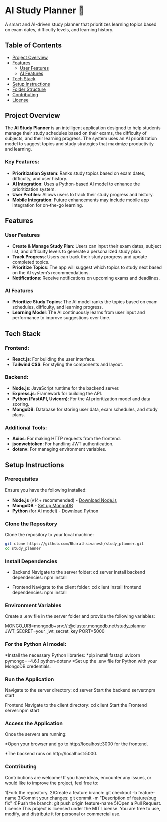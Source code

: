 # AI Study Planner 🎯
A smart and AI-driven study planner that prioritizes learning topics based on exam dates, difficulty levels, and learning history.

## Table of Contents
- [Project Overview](#project-overview)
- [Features](#features)
  - [User Features](#user-features)
  - [AI Features](#ai-features)
- [Tech Stack](#tech-stack)
- [Setup Instructions](#setup-instructions)
- [Folder Structure](#folder-structure)
- [Contributing](#contributing)
- [License](#license)

## Project Overview
The **AI Study Planner** is an intelligent application designed to help students manage their study schedules based on their exams, the difficulty of subjects, and their learning progress. The system uses an AI prioritization model to suggest topics and study strategies that maximize productivity and learning.

### Key Features:
- **Prioritization System**: Ranks study topics based on exam dates, difficulty, and user history.
- **AI Integration**: Uses a Python-based AI model to enhance the prioritization system.
- **User Profiles**: Allows users to track their study progress and history.
- **Mobile Integration**: Future enhancements may include mobile app integration for on-the-go learning.

## Features

### User Features
- **Create & Manage Study Plan**: Users can input their exam dates, subject list, and difficulty levels to generate a personalized study plan.
- **Track Progress**: Users can track their study progress and update completed topics.
- **Prioritize Topics**: The app will suggest which topics to study next based on the AI system’s recommendations.
- **Notifications**: Receive notifications on upcoming exams and deadlines.

### AI Features
- **Prioritize Study Topics**: The AI model ranks the topics based on exam schedules, difficulty, and learning progress.
- **Learning Model**: The AI continuously learns from user input and performance to improve suggestions over time.

## Tech Stack

### Frontend:
- **React.js**: For building the user interface.
- **Tailwind CSS**: For styling the components and layout.

### Backend:
- **Node.js**: JavaScript runtime for the backend server.
- **Express.js**: Framework for building the API.
- **Python (FastAPI, Uvicorn)**: For the AI prioritization model and data scoring.
- **MongoDB**: Database for storing user data, exam schedules, and study plans.

### Additional Tools:
- **Axios**: For making HTTP requests from the frontend.
- **jsonwebtoken**: For handling JWT authentication.
- **dotenv**: For managing environment variables.

## Setup Instructions

### Prerequisites
Ensure you have the following installed:
- **Node.js** (v14+ recommended) - [Download Node.js](https://nodejs.org)
- **MongoDB** - [Set up MongoDB](https://www.mongodb.com/)
- **Python** (for AI model) - [Download Python](https://www.python.org/)

### Clone the Repository
Clone the repository to your local machine:
```bash
git clone https://github.com/Bharathsivanesh/study_planner.git
cd study_planner
```
### Install Dependencies
- Backend
  Navigate to the server folder:
  cd server
  Install backend dependencies:
  npm install

- Frontend
  Navigate to the client folder:
  cd client
  Install frontend dependencies: 
  npm install

### Environment Variables
Create a .env file in the server folder and provide the following variables:

MONGO_URI=mongodb+srv://<username>:<password>@cluster.mongodb.net/study_planner
JWT_SECRET=your_jwt_secret_key
PORT=5000

### For the Python AI model:
*Install the necessary Python libraries:
*pip install fastapi uvicorn pymongo==4.6.1 python-dotenv
*Set up the .env file for Python with your MongoDB credentials.

### Run the Application
Navigate to the server directory:
cd server
Start the backend server:npm start

Frontend
Navigate to the client directory:
cd client
Start the Frontend server:npm start

### Access the Application
Once the servers are running:

*Open your browser and go to http://localhost:3000 for the frontend.

*The backend runs on http://localhost:5000.

### Contributing

Contributions are welcome! If you have ideas, encounter any issues, or would like to improve the project, feel free to:

1)Fork the repository.
2)Create a feature branch: git checkout -b feature-name
3)Commit your changes:
git commit -m "Description of feature/bug fix"
4)Push the branch:
git push origin feature-name
5)Open a Pull Request.
License
This project is licensed under the MIT License. You are free to use, modify, and distribute it for personal or commercial use.
